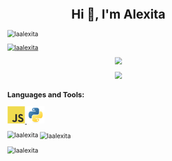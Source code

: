 <h1 align="center">Hi 👋, I'm Alexita</h1>
<p align="left"> <img src="https://komarev.com/ghpvc/?username=laalexita&label=Profile%20views&color=0e75b6&style=flat" alt="laalexita" /> </p>

<p align="left"> <a href="https://github.com/ryo-ma/github-profile-trophy"><img src="https://github-profile-trophy.vercel.app/?username=laalexita" alt="laalexita" /></a> </p>
<p align="center">
  <img src="https://spotify-github-profile.vercel.app/api/view?uid=313pxmamdg6y2lgkpkuj7a5rad5a&cover_image=true&theme=default&show_offline=false&background_color=121212&interchange=false&bar_color_cover=true">
</p>
<p align="center">
  <img src="https://spotify-recently-played-readme.vercel.app/api?user=313pxmamdg6y2lgkpkuj7a5rad5a&count=10">
</p>


<h3 align="left">Languages and Tools:</h3>
<p align="left"> <a href="https://developer.mozilla.org/en-US/docs/Web/JavaScript" target="_blank" rel="noreferrer"> <img src="https://raw.githubusercontent.com/devicons/devicon/master/icons/javascript/javascript-original.svg" alt="javascript" width="40" height="40"/> </a> <a href="https://www.python.org" target="_blank" rel="noreferrer"> <img src="https://raw.githubusercontent.com/devicons/devicon/master/icons/python/python-original.svg" alt="python" width="40" height="40"/> </a> </p>

<p><img align="left" src="https://github-readme-stats.vercel.app/api/top-langs?username=laalexita&show_icons=true&locale=en&layout=compact" alt="laalexita" /></p>

<p>&nbsp;<img align="center" src="https://github-readme-stats.vercel.app/api?username=laalexita&show_icons=true&locale=en" alt="laalexita" /></p>

<p><img align="center" src="https://github-readme-streak-stats.herokuapp.com/?user=laalexita&" alt="laalexita" /></p>
